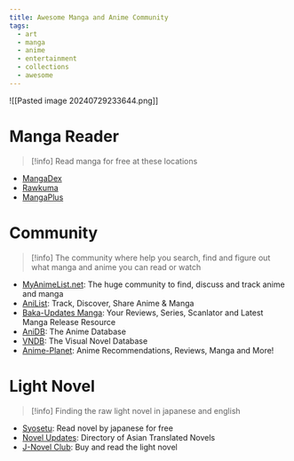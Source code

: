 ```yaml
---
title: Awesome Manga and Anime Community
tags:
  - art
  - manga
  - anime
  - entertainment
  - collections
  - awesome
---
```

![[Pasted image 20240729233644.png]]

# Manga Reader

>[!info]
>Read manga for free at these locations

- [MangaDex](https://mangadex.org/)
- [Rawkuma](https://rawkuma.com/)
- [MangaPlus](https://mangaplus.shueisha.co.jp/updates)
# Community

>[!info]
>The community where help you search, find and figure out what manga and anime you can read or watch

- [MyAnimeList.net](https://myanimelist.net/): The huge community to find, discuss and track anime and manga
- [AniList](https://anilist.co/): Track, Discover, Share Anime & Manga
- [Baka-Updates Manga](https://www.mangaupdates.com/index.html): Your Reviews, Series, Scanlator and Latest Manga Release Resource
- [AniDB](https://anidb.net/): The Anime Database
- [VNDB](https://vndb.org/): The Visual Novel Database
- [Anime-Planet](https://www.anime-planet.com/): Anime Recommendations, Reviews, Manga and More!
# Light Novel

>[!info]
>Finding the raw light novel in japanese and english

- [Syosetu](https://syosetu.com/): Read novel by japanese for free
- [Novel Updates](https://www.novelupdates.com/): Directory of Asian Translated Novels
- [J-Novel Club](https://j-novel.club/): Buy and read the light novel